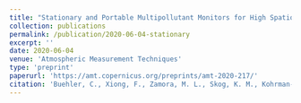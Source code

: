 ```yaml
---
title: "Stationary and Portable Multipollutant Monitors for High Spatiotemporal Resolution Air Quality Studies including Online Calibration"
collection: publications
permalink: /publication/2020-06-04-stationary
excerpt: ''
date: 2020-06-04
venue: 'Atmospheric Measurement Techniques'
type: 'preprint'
paperurl: 'https://amt.copernicus.org/preprints/amt-2020-217/'
citation: 'Buehler, C., Xiong, F., Zamora, M. L., Skog, K. M., Kohrman-Glaser, J., Colton, S., McNamara, M., Ryan, K., Redlich, C., <b>Bartos, M.</b>, Wong, B., Kerkez, B., Koehler, K., and Gentner, D. R. (2020). Stationary and Portable Multipollutant Monitors for High Spatiotemporal Resolution Air Quality Studies including Online Calibration, <i>Atmospheric Measurement Techniques Discussions</i>, doi: 10.5194/amt-2020-217 (in review).'
---
```


<!-- This paper is about the number 1. The number 2 is left for future work. -->

<!-- [Download paper here](http://academicpages.github.io/files/paper1.pdf) -->

<!-- Recommended citation: Your Name, You. (2009). "Paper Title Number 1." <i>Journal 1</i>. 1(1). -->
